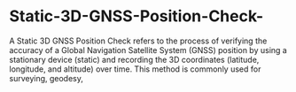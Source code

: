 # Static-3D-GNSS-Position-Check-
A Static 3D GNSS Position Check refers to the process of verifying the accuracy of a Global Navigation Satellite System (GNSS) position by using a stationary device (static) and recording the 3D coordinates (latitude, longitude, and altitude) over time. This method is commonly used for surveying, geodesy, 
